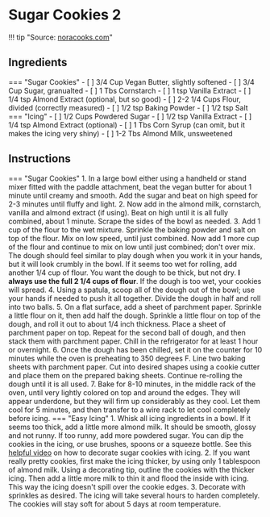 # Sugar Cookies 2

!!! tip "Source: [noracooks.com](https://www.noracooks.com/vegan-sugar-cookies/)"

## Ingredients

=== "Sugar Cookies"
    - [ ] 3/4 Cup Vegan Butter, slightly softened
    - [ ] 3/4 Cup Sugar, granualted
    - [ ] 1 Tbs Cornstarch
    - [ ] 1 tsp Vanilla Extract
    - [ ] 1/4 tsp Almond Extract (optional, but so good)
    - [ ] 2-2 1/4 Cups Flour, divided (correctly measured)
    - [ ] 1/2 tsp Baking Powder
    - [ ] 1/2 tsp Salt
=== "Icing"
    - [ ] 1/2 Cups Powdered Sugar
    - [ ] 1/2 tsp Vanilla Extract
    - [ ] 1/4 tsp Almond Extract (optional)
    - [ ] 1 Tbs Corn Syrup (can omit, but it makes the icing very shiny)
    - [ ] 1-2 Tbs Almond Milk, unsweetened



## Instructions

=== "Sugar Cookies"
    1. In a large bowl either using a handheld or stand mixer fitted with the paddle attachment, beat the vegan butter for about 1 minute until creamy and smooth. Add the sugar and beat on high speed for 2-3 minutes until fluffy and light. 
    2. Now add in the almond milk, cornstarch, vanilla and almond extract (if using). Beat on high until it is all fully combined, about 1 minute. Scrape the sides of the bowl as needed.
    3. Add 1 cup of the flour to the wet mixture. Sprinkle the baking powder and salt on top of the flour. Mix on low speed, until just combined. Now add 1 more cup of the flour and continue to mix on low until just combined; don't over mix. The dough should feel similar to play dough when you work it in your hands, but it will look crumbly in the bowl. If it seems too wet for rolling, add another 1/4 cup of flour. You want the dough to be thick, but not dry.  **I always use the full 2 1/4 cups of flour**. If the dough is too wet, your cookies will spread.
    4. Using a spatula, scoop all of the dough out of the bowl; use your hands if needed to push it all together. Divide the dough in half and roll into two balls.
    5. On a flat surface, add a sheet of parchment paper. Sprinkle a little flour on it, then add half the dough. Sprinkle a little flour on top of the dough, and roll it out to about 1/4 inch thickness. Place a sheet of parchment paper on top. Repeat for the second ball of dough, and then stack them with parchment paper. Chill in the refrigerator for at least 1 hour or overnight.
    6. Once the dough has been chilled, set it on the counter for 10 minutes while the oven is preheating to 350 degrees F. Line two baking sheets with parchment paper. Cut into desired shapes using a cookie cutter and place them on the prepared baking sheets. Continue re-rolling the dough until it is all used.
    7. Bake for 8-10 minutes, in the middle rack of the oven, until very lightly colored on top and around the edges. They will appear underdone, but they will firm up considerably as they cool. Let them cool for 5 minutes, and then transfer to a wire rack to let cool completely before icing.
=== "Easy Icing"
    1. Whisk all icing ingredients in a bowl. If it seems too thick, add a little more almond milk. It should be smooth, glossy and not runny. If too runny, add more powdered sugar. You can dip the cookies in the icing, or use brushes, spoons or a squeeze bottle. See this [helpful video](https://www.youtube.com/watch?v=UsN5FoULFRY) on how to decorate sugar cookies with icing.
    2. If you want really pretty cookies, first make the icing thicker, by using only 1 tablespoon of almond milk. Using a decorating tip, outline the cookies with the thicker icing. Then add a little more milk to thin it and flood the inside with icing. This way the icing doesn't spill over the cookie edges.
    3. Decorate with sprinkles as desired. The icing will take several hours to harden completely. The cookies will stay soft for about 5 days at room temperature.
